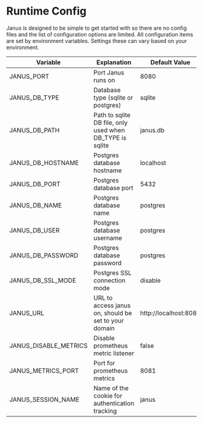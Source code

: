 # Runtime Config

Janus is designed to be simple to get started with so there are no config files and the list of configuration
options are limited.  All configuration items are set by environment variables.  Settings these can vary based on your
environment.

| Variable | Explanation                                              | Default Value         |
|----------|----------------------------------------------------------|-----------------------|
| JANUS_PORT  | Port Janus runs on                                       | 8080                  |
| JANUS_DB_TYPE | Database type (sqlite or postgres)                       | sqlite                |
| JANUS_DB_PATH    | Path to sqlite DB file, only used when DB_TYPE is sqlite | janus.db              |
| JANUS_DB_HOSTNAME    | Postgres database hostname                               | localhost             |
| JANUS_DB_PORT    | Postgres database port                                   | 5432                  |
| JANUS_DB_NAME    | Postgres database name                                   | postgres              |
| JANUS_DB_USER    | Postgres database username                               | postgres              |
| JANUS_DB_PASSWORD    | Postgres database password                               | postgres              |
| JANUS_DB_SSL_MODE    | Postgres SSL connection mode                             | disable               |
| JANUS_URL    | URL to access janus on, should be set to your domain     | http://localhost:8080 |
| JANUS_DISABLE_METRICS    | Disable prometheus metric listener                       | false                 |
| JANUS_METRICS_PORT    | Port for prometheus metrics                              | 8081                  |
| JANUS_SESSION_NAME    | Name of the cookie for authentication tracking           | janus                 |